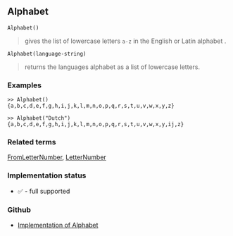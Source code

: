## Alphabet

```
Alphabet()
```

> gives the list of lowercase letters `a-z` in the English or Latin alphabet .

```
Alphabet(language-string)
```

> returns the languages alphabet as a list of lowercase letters.  
 

### Examples

```
>> Alphabet()
{a,b,c,d,e,f,g,h,i,j,k,l,m,n,o,p,q,r,s,t,u,v,w,x,y,z}

>> Alphabet("Dutch")
{a,b,c,d,e,f,g,h,i,j,k,l,m,n,o,p,q,r,s,t,u,v,w,x,y,ij,z}
```

### Related terms 
[FromLetterNumber](FromLetterNumber.md), [LetterNumber](LetterNumber.md) 






### Implementation status

* &#x2705; - full supported

### Github

* [Implementation of Alphabet](https://github.com/axkr/symja_android_library/blob/master/symja_android_library/matheclipse-core/src/main/java/org/matheclipse/core/builtin/StringFunctions.java#L743) 
